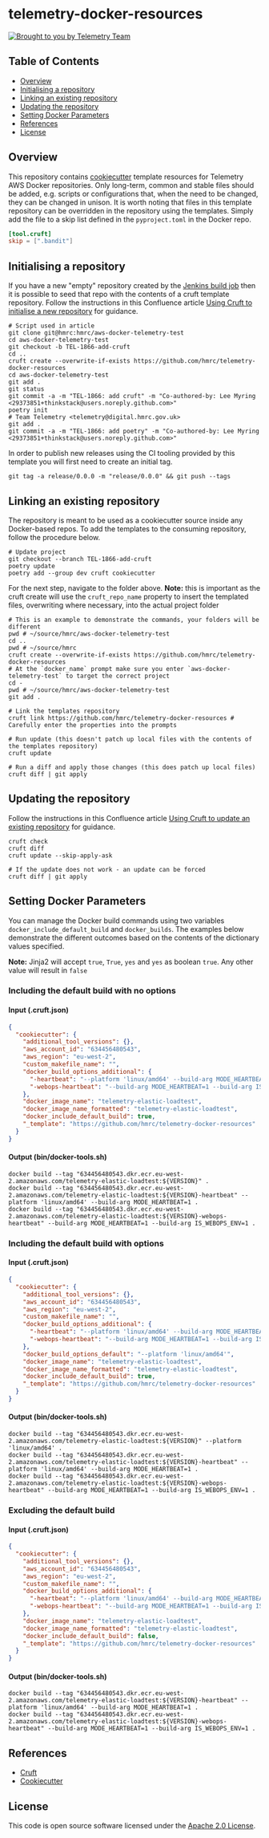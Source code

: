 # telemetry-docker-resources

[![Brought to you by Telemetry Team](https://img.shields.io/badge/MDTP-Telemetry-40D9C0?style=flat&labelColor=000000&logo=gov.uk)](https://confluence.tools.tax.service.gov.uk/display/TEL/Telemetry)

## Table of Contents
* [Overview](#Overview)
* [Initialising a repository](#Initialising-a-repository)
* [Linking an existing repository](#Linking-an-existing-repository)
* [Updating the repository](#Updating-the-repository)
* [Setting Docker Parameters](#Setting-Docker-Parameters)
* [References](#References)
* [License](#License)

## Overview
This repository contains [cookiecutter](https://github.com/cookiecutter/cookiecutter) template resources for Telemetry AWS
Docker repositories. Only long-term, common and stable files should be added, e.g. scripts or configurations that, when
the need to be changed, they can be changed in unison. It is worth noting that files in this template repository can be
overridden in the repository using the templates. Simply add the file to a skip list defined in the `pyproject.toml` in
the Docker repo.

```toml
[tool.cruft]
skip = [".bandit"]
```

## Initialising a repository

If you have a new "empty" repository created by the [Jenkins build job](https://build.tax.service.gov.uk/job/PlatOps/job/Tools/job/create-a-repository/)
then it is possible to seed that repo with the contents of a cruft template repository. Follow the instructions in this Confluence article [Using Cruft to initialise a new repository](https://confluence.tools.tax.service.gov.uk/display/TEL/Using+Cruft+to+initialise+a+new+repository) for guidance.

```shell
# Script used in article
git clone git@hmrc:hmrc/aws-docker-telemetry-test
cd aws-docker-telemetry-test
git checkout -b TEL-1866-add-cruft
cd ..
cruft create --overwrite-if-exists https://github.com/hmrc/telemetry-docker-resources
cd aws-docker-telemetry-test
git add .
git status
git commit -a -m "TEL-1866: add cruft" -m "Co-authored-by: Lee Myring <29373851+thinkstack@users.noreply.github.com>"
poetry init
# Team Telemetry <telemetry@digital.hmrc.gov.uk>
git add .
git commit -a -m "TEL-1866: add poetry" -m "Co-authored-by: Lee Myring <29373851+thinkstack@users.noreply.github.com>"
```

In order to publish new releases using the CI tooling provided by this template you will first need to create an initial tag.
```shell
git tag -a release/0.0.0 -m "release/0.0.0" && git push --tags
```

## Linking an existing repository

The repository is meant to be used as a cookiecutter source inside any Docker-based repos. To add the templates
to the consuming repository, follow the procedure below.

```shell
# Update project
git checkout --branch TEL-1866-add-cruft
poetry update
poetry add --group dev cruft cookiecutter
```

For the next step, navigate to the folder above. **Note:** this is important as the cruft create will use the
`cruft_repo_name` property to insert the templated files, overwriting where necessary, into the actual project folder

```shell
# This is an example to demonstrate the commands, your folders will be different
pwd # ~/source/hmrc/aws-docker-telemetry-test
cd ..
pwd # ~/source/hmrc
cruft create --overwrite-if-exists https://github.com/hmrc/telemetry-docker-resources
# At the `docker_name` prompt make sure you enter `aws-docker-telemetry-test` to target the correct project
cd -
pwd # ~/source/hmrc/aws-docker-telemetry-test
git add .
```

```shell
# Link the templates repository
cruft link https://github.com/hmrc/telemetry-docker-resources # Carefully enter the properties into the prompts

# Run update (this doesn't patch up local files with the contents of the templates repository)
cruft update

# Run a diff and apply those changes (this does patch up local files)
cruft diff | git apply
```

## Updating the repository

Follow the instructions in this Confluence article [Using Cruft to update an existing repository](https://confluence.tools.tax.service.gov.uk/display/TEL/Using+Cruft+to+update+an+existing+repository) for guidance.

```shell
cruft check
cruft diff
cruft update --skip-apply-ask

# If the update does not work - an update can be forced
cruft diff | git apply
```

## Setting Docker Parameters
You can manage the Docker build commands using two variables `docker_include_default_build` and `docker_builds`.
The examples below demonstrate the different outcomes based on the contents of the dictionary values specified.

**Note:** Jinja2 will accept `true`, `True`, `yes` and `yes` as boolean `true`. Any other value will result in `false`

### Including the default build with no options

#### Input (.cruft.json)
```json
{
  "cookiecutter": {
    "additional_tool_versions": {},
    "aws_account_id": "634456480543",
    "aws_region": "eu-west-2",
    "custom_makefile_name": "",
    "docker_build_options_additional": {
      "-heartbeat": "--platform 'linux/amd64' --build-arg MODE_HEARTBEAT=1",
      "-webops-heartbeat": "--build-arg MODE_HEARTBEAT=1 --build-arg IS_WEBOPS_ENV=1"
    },
    "docker_image_name": "telemetry-elastic-loadtest",
    "docker_image_name_formatted": "telemetry-elastic-loadtest",
    "docker_include_default_build": true,
    "_template": "https://github.com/hmrc/telemetry-docker-resources"
  }
}
```

#### Output (bin/docker-tools.sh)
```shell
docker build --tag "634456480543.dkr.ecr.eu-west-2.amazonaws.com/telemetry-elastic-loadtest:${VERSION}" .
docker build --tag "634456480543.dkr.ecr.eu-west-2.amazonaws.com/telemetry-elastic-loadtest:${VERSION}-heartbeat" --platform 'linux/amd64' --build-arg MODE_HEARTBEAT=1 .
docker build --tag "634456480543.dkr.ecr.eu-west-2.amazonaws.com/telemetry-elastic-loadtest:${VERSION}-webops-heartbeat" --build-arg MODE_HEARTBEAT=1 --build-arg IS_WEBOPS_ENV=1 .
```

### Including the default build with options

#### Input (.cruft.json)
```json
{
  "cookiecutter": {
    "additional_tool_versions": {},
    "aws_account_id": "634456480543",
    "aws_region": "eu-west-2",
    "custom_makefile_name": "",
    "docker_build_options_additional": {
      "-heartbeat": "--platform 'linux/amd64' --build-arg MODE_HEARTBEAT=1",
      "-webops-heartbeat": "--build-arg MODE_HEARTBEAT=1 --build-arg IS_WEBOPS_ENV=1"
    },
    "docker_build_options_default": "--platform 'linux/amd64'",
    "docker_image_name": "telemetry-elastic-loadtest",
    "docker_image_name_formatted": "telemetry-elastic-loadtest",
    "docker_include_default_build": true,
    "_template": "https://github.com/hmrc/telemetry-docker-resources"
  }
}
```

#### Output (bin/docker-tools.sh)
```shell
docker build --tag "634456480543.dkr.ecr.eu-west-2.amazonaws.com/telemetry-elastic-loadtest:${VERSION}" --platform 'linux/amd64' .
docker build --tag "634456480543.dkr.ecr.eu-west-2.amazonaws.com/telemetry-elastic-loadtest:${VERSION}-heartbeat" --platform 'linux/amd64' --build-arg MODE_HEARTBEAT=1 .
docker build --tag "634456480543.dkr.ecr.eu-west-2.amazonaws.com/telemetry-elastic-loadtest:${VERSION}-webops-heartbeat" --build-arg MODE_HEARTBEAT=1 --build-arg IS_WEBOPS_ENV=1 .
```

### Excluding the default build

#### Input (.cruft.json)
```json
{
  "cookiecutter": {
    "additional_tool_versions": {},
    "aws_account_id": "634456480543",
    "aws_region": "eu-west-2",
    "custom_makefile_name": "",
    "docker_build_options_additional": {
      "-heartbeat": "--platform 'linux/amd64' --build-arg MODE_HEARTBEAT=1",
      "-webops-heartbeat": "--build-arg MODE_HEARTBEAT=1 --build-arg IS_WEBOPS_ENV=1"
    },
    "docker_image_name": "telemetry-elastic-loadtest",
    "docker_image_name_formatted": "telemetry-elastic-loadtest",
    "docker_include_default_build": false,
    "_template": "https://github.com/hmrc/telemetry-docker-resources"
  }
}
```

#### Output (bin/docker-tools.sh)
```shell
docker build --tag "634456480543.dkr.ecr.eu-west-2.amazonaws.com/telemetry-elastic-loadtest:${VERSION}-heartbeat" --platform 'linux/amd64' --build-arg MODE_HEARTBEAT=1 .
docker build --tag "634456480543.dkr.ecr.eu-west-2.amazonaws.com/telemetry-elastic-loadtest:${VERSION}-webops-heartbeat" --build-arg MODE_HEARTBEAT=1 --build-arg IS_WEBOPS_ENV=1 .
```

## References

* [Cruft](https://cruft.github.io/cruft)
* [Cookiecutter](https://cookiecutter.readthedocs.io/en/stable/)

## License

This code is open source software licensed under the [Apache 2.0 License]("http://www.apache.org/licenses/LICENSE-2.0.html").
